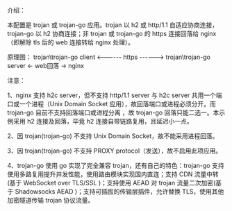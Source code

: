 介绍：

本配置是 trojan 或 trojan-go 应用。trojan 以 h2 或 http/1.1 自适应协商连接，trojan-go 以 h2 协商连接；非 trojan 或 trojan-go 的 https 连接回落给 nginx（即解除 tls 后的 web 连接转给 nginx 处理）。

原理图： trojan\trojan-go client <------ https ------> trojan\trojan-go server <- web回落 -> nginx

注意：

1、nginx 支持 h2c server，但不支持 http/1.1 server 与 h2c server 共用一个端口或一个进程（Unix Domain Socket 应用），故回落端口或进程必须分开。而 trojan-go 目前不支持回落端口或进程分离 ，故 trojan-go 回落只能二选一。本示例采用 h2 连接及回落，毕竟 h2 连接自带链路复用，且延迟小一点。

2、因 trojan(trojan-go) 不支持 Unix Domain Socket，故不能采用进程回落。

3、因 trojan(trojan-go) 不支持 PROXY protocol（发送），故不启用此项应用。

4、trojan-go 使用 go 实现了完全兼容 trojan，还有自己的特色：trojan-go 支持使用多路复用提升并发性能，使用路由模块实现国内直连；支持 CDN 流量中转(基于 WebSocket over TLS/SSL )；支持使用 AEAD 对 trojan 流量二次加密(基于 Shadowsocks AEAD )；支持可插拔的传输层插件，允许替换 TLS，使用其他加密隧道传输 trojan 协议流量。
